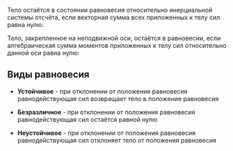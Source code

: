 Тело остаётся в состоянии равновесия относительно инерциальной системы отсчёта,
если векторная сумма всех приложенных к телу сил равна нулю:

<BlockMath math="
    \vec F_1 + \vec F_2 + ... + \vec F_n = 0\\
">

<BlockMath math="
    \displaystyle\sum_{i=1}^n{\vec F_i}=0
">

Тело, закрепленное на неподвижной оси, остаётся в равновесии, если алгебраическая
сумма моментов приложенных к телу сил относительно данной оси равна нулю:

<BlockMath math="
    M_1 + M_2 + ... + M_n = 0\\
">

<BlockMath math="
    \displaystyle\sum_{i=1}^n{M_i}=0
">

## Виды равновесия

- **Устойчивое** \- при отклонении от положения равновесия равнодействующая сил
<InlineMath math="\vec F"> возвращает тело в положение равновесия

<BlockMath math="
    E_\text п - min
">

- **Безразличное** \- при отклонении от положения равновесия равнодействующая сил
<InlineMath math="\vec F"> остаётся равной нулю

<BlockMath math="
    E_\text п=0
">

- **Неустойчивое** - при отклонении от положения равновесия равнодействующая сил
<InlineMath math="\vec F"> отклоняет тело от положения равновесия

<BlockMath math="
    E_\text п - max
">